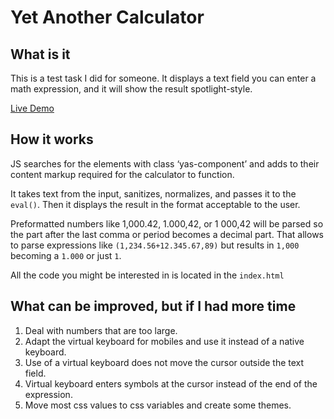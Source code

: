 # Yet Another Calculator
## What is it
This is a test task I did for someone. It displays a text field you can enter a math expression, and it will show the result spotlight-style.

[Live Demo](https://lively-sprinkles-ce7d48.netlify.app/)

## How it works
JS searches for the elements with class ‘yas-component’ and adds to their content markup required for the calculator to function.

It takes text from the input, sanitizes, normalizes, and passes it to the `eval()`. Then it displays the result in the format acceptable to the user.

Preformatted numbers like 1,000.42, 1.000,42, or 1 000,42 will be parsed so the part after the last comma or period becomes a decimal part. That allows to parse expressions like `(1,234.56+12.345.67,89)` but results in `1,000` becoming a `1.000` or just `1`.

All the code you might be interested in is located in the `index.html`

## What can be improved, but if I had more time
1. Deal with numbers that are too large.
2. Adapt the virtual keyboard for mobiles and use it instead of a native keyboard.
3. Use of a virtual keyboard does not move the cursor outside the text field.
4. Virtual keyboard enters symbols at the cursor instead of the end of the expression.
5. Move most css values to css variables and create some themes.
